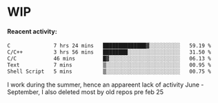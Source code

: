 # WIP

#### Reacent activity:
<!--START_SECTION:waka-->

```txt
C              7 hrs 24 mins   ██████████████▓░░░░░░░░░░   59.19 %
C/C++          3 hrs 56 mins   ████████░░░░░░░░░░░░░░░░░   31.50 %
C/C            46 mins         █▓░░░░░░░░░░░░░░░░░░░░░░░   06.13 %
Text           7 mins          ▒░░░░░░░░░░░░░░░░░░░░░░░░   00.95 %
Shell Script   5 mins          ▒░░░░░░░░░░░░░░░░░░░░░░░░   00.75 %
```

<!--END_SECTION:waka-->

I work during the summer, hence an appareent lack of activity June - September, I also deleted most by old repos pre feb 25
